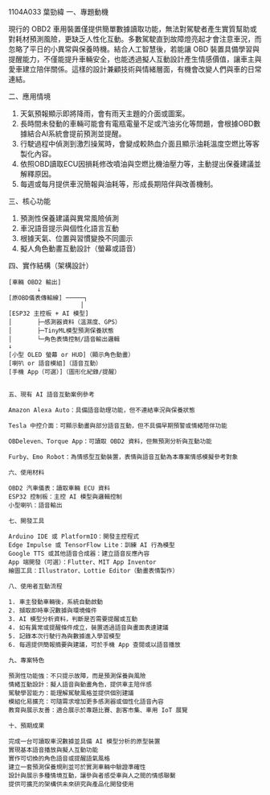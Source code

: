 1104A033 葉勁緯
一、專題動機

現行的 OBD2 車用裝置僅提供簡單數據讀取功能，無法對駕駛者產生實質幫助或對耗材預測風險，更缺乏人性化互動。多數駕駛直到故障燈亮起才會注意車況，而忽略了平日的小異常與保養時機。結合人工智慧後，若能讓 OBD 裝置具備學習與提醒能力，不僅能提升車輛安全，也能透過擬人互動設計產生情感價值，讓車主與愛車建立陪伴關係。這樣的設計兼顧技術與情緒層面，有機會改變人們與車的日常連結。

二、應用情境

1. 天氣預報顯示即將降雨，會有雨天主題的介面或圖案。
2. 長時間未發動的車輛可能會有電瓶電量不足或汽油劣化等問題，會根據OBD數據結合AI系統會提前預測並提醒。
3. 行駛過程中偵測到激烈操駕時，會變成較熱血介面且顯示油耗溫度空燃比等客製化內容。
4. 依照OBD讀取ECU因損耗修改噴油與空燃比機油壓力等，主動提出保養建議並解釋原因。
5. 每週或每月提供車況簡報與油耗等，形成長期陪伴與改善機制。

三、核心功能

1. 預測性保養建議與異常風險偵測
2. 車況語音提示與個性化語言互動
3. 根據天氣、位置與習慣變換不同圖示
4. 擬人角色動畫互動設計（螢幕或語音）

四、實作結構（架構設計）

```
[車輛 OBD2 輸出]
        ↓
[原OBD儀表傳輸線] ─────┐
                    │
[ESP32 主控板 + AI 模型]  
│       ├─感測器資料（溫濕度、GPS）
│       ├─TinyML模型預測保養狀態
│       └─角色表情控制/語音輸出邏輯
↓
[小型 OLED 螢幕 or HUD]（顯示角色動畫）
[喇叭 or 語音模組]（語音互動）
[手機 App（可選）]（圖形化紀錄/提醒）


五、現有 AI 語音互動案例參考

Amazon Alexa Auto：具備語音助理功能，但不連結車況與保養狀態

Tesla 中控介面：可顯示動畫與部分語音互動，但不具備早期預警或情緒陪伴功能

OBDeleven、Torque App：可讀取 OBD2 資料，但無預測分析與互動功能

Furby、Emo Robot：為情感型互動裝置，表情與語音互動為本專案情感模擬參考對象

六、使用材料

OBD2 汽車儀表：讀取車輛 ECU 資料
ESP32 控制板：主控 AI 模型與邏輯控制
小型喇叭：語音輸出

七、開發工具

Arduino IDE 或 PlatformIO：開發主控程式
Edge Impulse 或 TensorFlow Lite：訓練 AI 行為模型
Google TTS 或其他語音合成器：建立語音反應內容
App 端開發（可選）：Flutter、MIT App Inventor
繪圖工具：Illustrator、Lottie Editor（動畫表情製作）

八、使用者互動流程

1. 車主發動車輛後，系統自動啟動
2. 擷取即時車況數據與環境條件
3. AI 模型分析資料，判斷是否需要提醒或互動
4. 如有異常或提醒條件成立，裝置透過語音與畫面表達建議
5. 記錄本次行駛行為與數據進入學習模型
6. 每週提供簡報摘要與建議，可於手機 App 查閱或以語音播放

九、專案特色

預測性功能強：不只提示故障，而是預測保養與風險
情緒互動設計：擬人語音與動畫角色，提供車主陪伴感
駕駛學習能力：能理解駕駛風格並提供個別建議
模組化易擴充：可隨需求增加更多感測器或個性化語音內容
教育與展示友善：適合展示於專題比賽、創客市集、車用 IoT 展覽

十、預期成果

完成一台可讀取車況數據並具備 AI 模型分析的原型裝置
實現基本語音播放與擬人互動功能
實作可切換的角色語音或提醒語氣風格
建立一套預測保養規則並可於實測車輛中驗證準確性
設計與展示多種情境互動，讓參與者感受車與人之間的情感聯繫
提供可擴充的架構供未來研究與產品化開發使用
